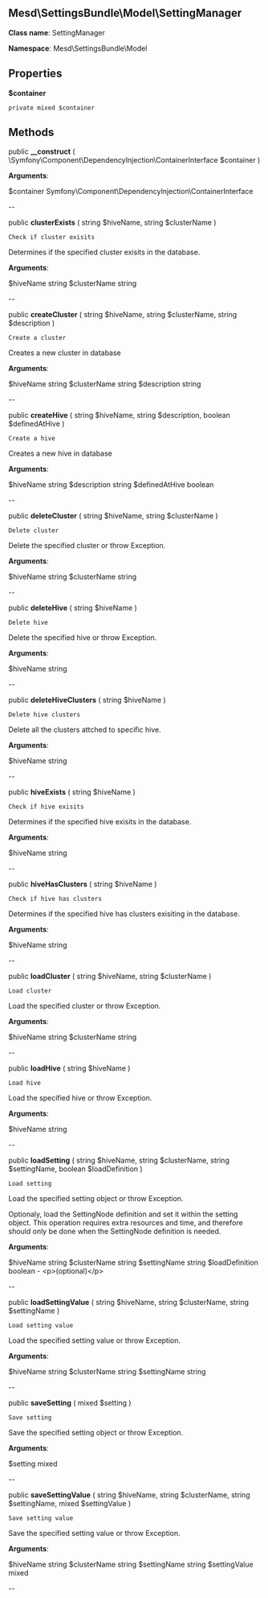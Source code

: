 Mesd\SettingsBundle\Model\SettingManager
---------------

    

    


**Class name**: SettingManager

**Namespace**: Mesd\SettingsBundle\Model









Properties
----------


**$container**

    private mixed $container










Methods
-------


public **__construct** ( \Symfony\Component\DependencyInjection\ContainerInterface $container )


    








**Arguments**:

$container Symfony\Component\DependencyInjection\ContainerInterface 


--


public **clusterExists** ( string $hiveName, string $clusterName )


    Check if cluster exisits

Determines if the specified cluster exisits
in the database.






**Arguments**:

$hiveName string 
$clusterName string 


--


public **createCluster** ( string $hiveName, string $clusterName, string $description )


    Create a cluster

Creates a new cluster in database






**Arguments**:

$hiveName string 
$clusterName string 
$description string 


--


public **createHive** ( string $hiveName, string $description, boolean $definedAtHive )


    Create a hive

Creates a new hive in database






**Arguments**:

$hiveName string 
$description string 
$definedAtHive boolean 


--


public **deleteCluster** ( string $hiveName, string $clusterName )


    Delete cluster

Delete the specified cluster or throw Exception.






**Arguments**:

$hiveName string 
$clusterName string 


--


public **deleteHive** ( string $hiveName )


    Delete hive

Delete the specified hive or throw Exception.






**Arguments**:

$hiveName string 


--


public **deleteHiveClusters** ( string $hiveName )


    Delete hive clusters

Delete all the clusters attched to specific hive.






**Arguments**:

$hiveName string 


--


public **hiveExists** ( string $hiveName )


    Check if hive exisits

Determines if the specified hive exisits
in the database.






**Arguments**:

$hiveName string 


--


public **hiveHasClusters** ( string $hiveName )


    Check if hive has clusters

Determines if the specified hive has clusters
exisiting in the database.






**Arguments**:

$hiveName string 


--


public **loadCluster** ( string $hiveName, string $clusterName )


    Load cluster

Load the specified cluster or throw Exception.






**Arguments**:

$hiveName string 
$clusterName string 


--


public **loadHive** ( string $hiveName )


    Load hive

Load the specified hive or throw Exception.






**Arguments**:

$hiveName string 


--


public **loadSetting** ( string $hiveName, string $clusterName, string $settingName, boolean $loadDefinition )


    Load setting

Load the specified setting object or throw Exception.

Optionaly, load the SettingNode definition and set it within the
setting object. This operation requires extra resources and time,
and therefore should only be done when the SettingNode definition
is needed.






**Arguments**:

$hiveName string 
$clusterName string 
$settingName string 
$loadDefinition boolean  - &lt;p&gt;(optional)&lt;/p&gt;


--


public **loadSettingValue** ( string $hiveName, string $clusterName, string $settingName )


    Load setting value

Load the specified setting value or throw Exception.






**Arguments**:

$hiveName string 
$clusterName string 
$settingName string 


--


public **saveSetting** ( mixed $setting )


    Save setting

Save the specified setting object or throw Exception.






**Arguments**:

$setting mixed 


--


public **saveSettingValue** ( string $hiveName, string $clusterName, string $settingName, mixed $settingValue )


    Save setting value

Save the specified setting value or throw Exception.






**Arguments**:

$hiveName string 
$clusterName string 
$settingName string 
$settingValue mixed 


--

